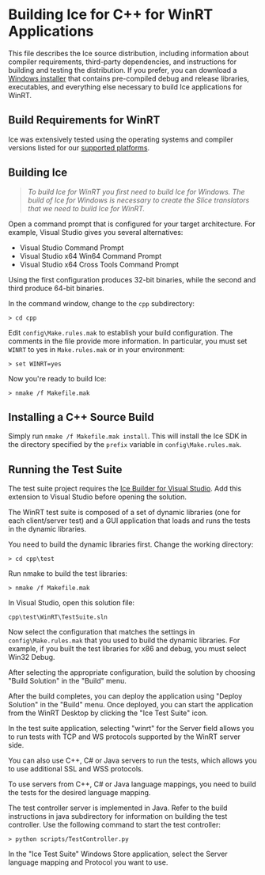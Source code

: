 # Building Ice for C++ for WinRT Applications

This file describes the Ice source distribution, including information about
compiler requirements, third-party dependencies, and instructions for building
and testing the distribution. If you prefer, you can download a [Windows
installer][1] that contains pre-compiled debug and release libraries,
executables, and everything else necessary to build Ice applications for WinRT.

## Build Requirements for WinRT

Ice was extensively tested using the operating systems and compiler versions
listed for our [supported platforms][2].

## Building Ice

> *To build Ice for WinRT you first need to build Ice for Windows. The build of
Ice for Windows is necessary to create the Slice translators that we need to
build Ice for WinRT.*

Open a command prompt that is configured for your target architecture. For
example, Visual Studio gives you several alternatives:

- Visual Studio Command Prompt
- Visual Studio x64 Win64 Command Prompt
- Visual Studio x64 Cross Tools Command Prompt

Using the first configuration produces 32-bit binaries, while the second and
third produce 64-bit binaries.

In the command window, change to the `cpp` subdirectory:

    > cd cpp

Edit `config\Make.rules.mak` to establish your build configuration. The comments
in the file provide more information. In particular, you must set `WINRT` to yes
in `Make.rules.mak` or in your environment:

    > set WINRT=yes

Now you're ready to build Ice:

    > nmake /f Makefile.mak

## Installing a C++ Source Build

Simply run `nmake /f Makefile.mak install`. This will install the Ice SDK in the
directory specified by the `prefix` variable in `config\Make.rules.mak`.

## Running the Test Suite

The test suite project requires the [Ice Builder for Visual Studio][8].
Add this extension to Visual Studio before opening the solution.

The WinRT test suite is composed of a set of dynamic libraries (one for each
client/server test) and a GUI application that loads and runs the tests in the
dynamic libraries.

You need to build the dynamic libraries first. Change the working directory:

    > cd cpp\test

Run nmake to build the test libraries:

    > nmake /f Makefile.mak

In Visual Studio, open this solution file:

    cpp\test\WinRT\TestSuite.sln

Now select the configuration that matches the settings in
`config\Make.rules.mak` that you used to build the dynamic libraries. For
example, if you built the test libraries for x86 and debug, you must select
Win32 Debug.

After selecting the appropriate configuration, build the solution by choosing
"Build Solution" in the "Build" menu.

After the build completes, you can deploy the application using "Deploy
Solution" in the "Build" menu. Once deployed, you can start the application from
the WinRT Desktop by clicking the "Ice Test Suite" icon.

In the test suite application, selecting "winrt" for the Server field allows you
to run tests with TCP and WS protocols supported by the WinRT server side.

You can also use C++, C# or Java servers to run the tests, which allows you to
use  additional SSL and WSS protocols.

To use servers from C++, C# or Java language mappings, you need to build the
tests for the desired language mapping.

The test controller server is implemented in Java. Refer to the build
instructions in java subdirectory for information on building the test
controller. Use the following command to start the test controller:

    > python scripts/TestController.py

In the "Ice Test Suite" Windows Store application, select the Server language
mapping and Protocol you want to use.

[1]: https://doc.zeroc.com/display/Ice36/Using+the+Windows+Binary+Distribution
[2]: https://doc.zeroc.com/display/Ice36/Supported+Platforms+for+Ice+3.6.0
[3]: http://expat.sourceforge.net
[4]: http://bzip.org
[5]: http://www.oracle.com/us/products/database/berkeley-db/overview/index.htm
[6]: https://github.com/zeroc-ice/mcpp
[7]: https://zeroc.com/download.html
[8]: https://github.com/zeroc-ice/ice-builder-visualstudio
